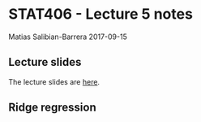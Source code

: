 STAT406 - Lecture 5 notes
================
Matias Salibian-Barrera
2017-09-15

Lecture slides
--------------

The lecture slides are [here](STAT406-17-lecture-5-preliminary.pdf).

Ridge regression
----------------

